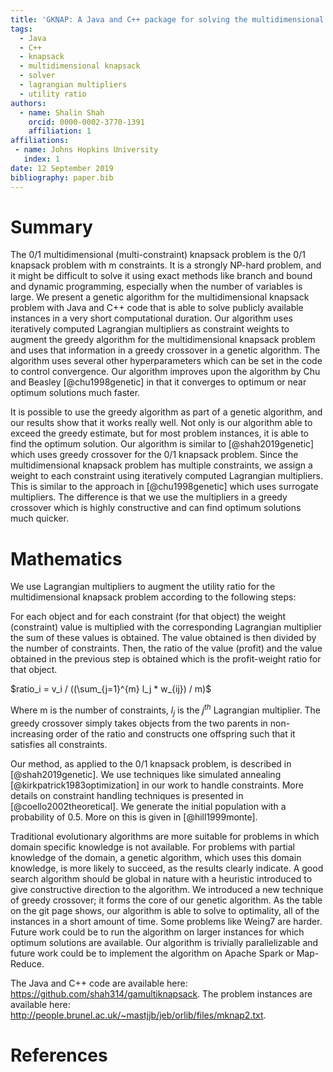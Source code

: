 ```yaml
---
title: 'GKNAP: A Java and C++ package for solving the multidimensional knapsack problem'
tags:
  - Java
  - C++
  - knapsack
  - multidimensional knapsack
  - solver
  - lagrangian multipliers
  - utility ratio
authors:
  - name: Shalin Shah
    orcid: 0000-0002-3770-1391
    affiliation: 1
affiliations:
 - name: Johns Hopkins University
   index: 1
date: 12 September 2019
bibliography: paper.bib
---
```


# Summary
The 0/1 multidimensional (multi-constraint) knapsack problem is the 0/1 knapsack problem with m constraints. It is a strongly NP-hard problem, and it might be difficult to solve it using exact methods like branch and bound and dynamic programming, especially when the number of variables is large. We present a genetic algorithm for the multidimensional knapsack problem with Java and C++ code that is able to solve publicly available instances in a very short computational duration. Our algorithm uses iteratively computed Lagrangian multipliers as constraint weights to augment the greedy algorithm for the multidimensional knapsack problem and uses that information in a greedy crossover in a genetic algorithm. The algorithm uses several other hyperparameters which can be set in the code to control convergence. Our algorithm improves upon the algorithm by Chu and Beasley [@chu1998genetic] in that it converges to optimum or near optimum solutions much faster.

It is possible to use the greedy algorithm as part of a genetic algorithm, and our results show that it works really well. Not only is our algorithm able to exceed the greedy estimate, but for most problem instances, it is able to find the optimum solution. Our algorithm is similar to [@shah2019genetic] which uses greedy crossover for the 0/1 knapsack problem. Since the multidimensional knapsack problem has multiple constraints, we assign a weight to each constraint using iteratively computed Lagrangian multipliers. This is similar to the approach in [@chu1998genetic] which uses surrogate multipliers. The difference is that we use the multipliers in a greedy crossover which is highly constructive and can find optimum solutions much quicker.

# Mathematics
We use Lagrangian multipliers to augment the utility ratio for the multidimensional knapsack problem according to the following steps:

For each object and for each constraint (for that object) the weight (constraint) value is multiplied with the corresponding Lagrangian multiplier the sum of these values is obtained. The value obtained is then divided by the number of constraints. Then, the ratio of the value (profit) and the value obtained in the previous step is obtained which is the profit-weight ratio for that object.

$ratio_i = v_i / ((\sum_{j=1}^{m} l_j * w_{ij}) / m)$

Where m is the number of constraints, $l_j$ is the $j^{th}$ Lagrangian multiplier. The greedy crossover simply takes objects from the two parents in non-increasing order of the ratio and constructs one offspring such that it satisfies all constraints.

Our method, as applied to the 0/1 knapsack problem, is described in [@shah2019genetic]. We use techniques like simulated annealing [@kirkpatrick1983optimization] in our work to handle constraints. More details on constraint handling techniques is presented in [@coello2002theoretical]. We generate the initial population with a probability of 0.5. More on this is given in [@hill1999monte].

Traditional evolutionary algorithms are more suitable for problems in which domain specific knowledge is not available. For problems with partial knowledge of the domain, a genetic algorithm, which uses this domain knowledge, is more likely to succeed, as the results clearly indicate. A good search algorithm should be global in nature with a heuristic introduced to give constructive direction to the algorithm. We introduced a new technique of greedy crossover; it forms the core of our genetic algorithm. As the table on the git page shows, our algorithm is able to solve to optimality, all of the instances in a short amount of time. Some problems like Weing7 are harder. Future work could be to run the algorithm on larger instances for which optimum solutions are available. Our algorithm is trivially parallelizable and future work could be to implement the algorithm on Apache Spark or Map-Reduce.

The Java and C++ code are available here: <https://github.com/shah314/gamultiknapsack>. The problem instances are available here: <http://people.brunel.ac.uk/~mastjjb/jeb/orlib/files/mknap2.txt>.

# References
